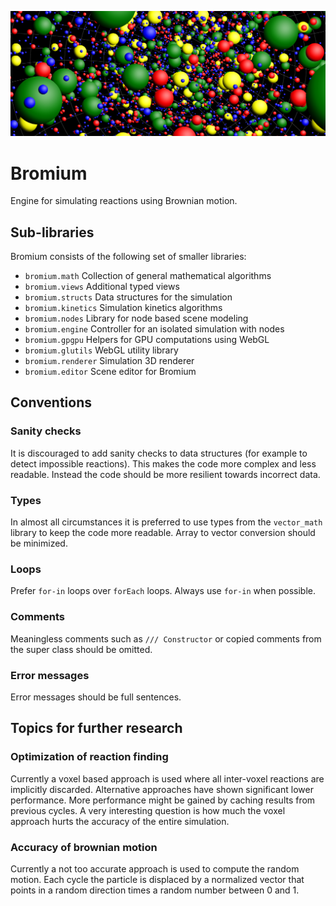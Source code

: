 ![Banner](banner.png)

Bromium
=======
Engine for simulating reactions using Brownian motion.

Sub-libraries
-------------
Bromium consists of the following set of smaller libraries:

- `bromium.math` Collection of general mathematical algorithms
- `bromium.views` Additional typed views
- `bromium.structs` Data structures for the simulation
- `bromium.kinetics` Simulation kinetics algorithms
- `bromium.nodes` Library for node based scene modeling
- `bromium.engine` Controller for an isolated simulation with nodes
- `bromium.gpgpu` Helpers for GPU computations using WebGL
- `bromium.glutils` WebGL utility library
- `bromium.renderer` Simulation 3D renderer
- `bromium.editor` Scene editor for Bromium

Conventions
-----------
### Sanity checks
It is discouraged to add sanity checks to data structures (for example to detect
impossible reactions). This makes the code more complex and less readable.
Instead the code should be more resilient towards incorrect data. 

### Types
In almost all circumstances it is preferred to use types from the `vector_math`
library to keep the code more readable. Array to vector conversion should be
minimized.

### Loops
Prefer `for-in` loops over `forEach` loops. Always use `for-in` when possible.

### Comments
Meaningless comments such as `/// Constructor` or copied comments from the
super class should be omitted.

### Error messages
Error messages should be full sentences.

Topics for further research
---------------------------
### Optimization of reaction finding
Currently a voxel based approach is used where all inter-voxel reactions are
implicitly discarded. Alternative approaches have shown significant lower
performance. More performance might be gained by caching results from previous
cycles. A very interesting question is how much the voxel approach hurts the
accuracy of the entire simulation.

### Accuracy of brownian motion
Currently a not too accurate approach is used to compute the random motion. Each
cycle the particle is displaced by a normalized vector that points in a random
direction times a random number between 0 and 1.
